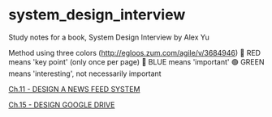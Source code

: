 # system_design_interview
Study notes for a book, System Design Interview by Alex Yu

Method using three colors (http://egloos.zum.com/agile/v/3684946)
🔴 RED means 'key point' (only once per page)
🔵 BLUE means 'important'
🟢 GREEN means 'interesting', not necessarily important

[Ch.11 - DESIGN A NEWS FEED SYSTEM](https://github.com/keumda/system_design_interview/blob/main/Ch.11%20-%20DESIGN%20A%20NEWS%20FEED%20SYSTEM)

[Ch.15 - DESIGN GOOGLE DRIVE](https://github.com/keumda/system_design_interview/blob/main/Ch.15%20-%20DESIGN%20GOOGLE%20DRIVE)
